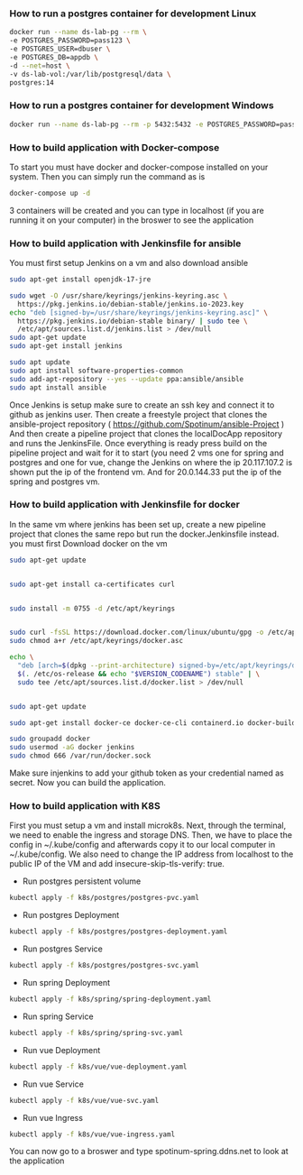 ### How to run a postgres container for development Linux
```bash
docker run --name ds-lab-pg --rm \
-e POSTGRES_PASSWORD=pass123 \
-e POSTGRES_USER=dbuser \
-e POSTGRES_DB=appdb \
-d --net=host \
-v ds-lab-vol:/var/lib/postgresql/data \
postgres:14
```

### How to run a postgres container for development Windows

```bash
docker run --name ds-lab-pg --rm -p 5432:5432 -e POSTGRES_PASSWORD=pass123  -e POSTGRES_USER=dbuser  -e POSTGRES_DB=appdb   -v ds-lab-vol:/var/lib/postgresql/data  postgres:14
```

### How to build application with Docker-compose
To start you must have docker and docker-compose installed on your system. Then you can simply run the command as is
```bash
docker-compose up -d
```
3 containers will be created and you can type in localhost (if you are running it on your computer) in the broswer to see the application

### How to build application with Jenkinsfile for ansible
You must first setup Jenkins on a vm and also download ansible
```bash
sudo apt-get install openjdk-17-jre
```

```bash
sudo wget -O /usr/share/keyrings/jenkins-keyring.asc \
  https://pkg.jenkins.io/debian-stable/jenkins.io-2023.key
echo "deb [signed-by=/usr/share/keyrings/jenkins-keyring.asc]" \
  https://pkg.jenkins.io/debian-stable binary/ | sudo tee \
  /etc/apt/sources.list.d/jenkins.list > /dev/null
sudo apt-get update
sudo apt-get install jenkins
```

```bash
sudo apt update
sudo apt install software-properties-common
sudo add-apt-repository --yes --update ppa:ansible/ansible
sudo apt install ansible
```

Once Jenkins is setup make sure to create an ssh key and connect it to github as jenkins user. Then create a freestyle project that clones the ansible-project repository ( https://github.com/Spotinum/ansible-Project ) And then create a pipeline project that clones the localDocApp repository and runs the JenkinsFile. Once everything is ready press build on the pipeline project and wait for it to start (you need 2 vms one for spring and postgres and one for vue, change the Jenkins on where the ip 20.117.107.2 is shown put the ip of the frontend vm. And for 20.0.144.33 put the ip of the spring and postgres vm.

### How to build application with Jenkinsfile for docker
In the same vm where jenkins has been set up, create a new pipeline project that clones the same repo but run the docker.Jenkinsfile instead.
you must first Download docker on the vm

```bash
sudo apt-get update


sudo apt-get install ca-certificates curl


sudo install -m 0755 -d /etc/apt/keyrings


sudo curl -fsSL https://download.docker.com/linux/ubuntu/gpg -o /etc/apt/keyrings/docker.asc
sudo chmod a+r /etc/apt/keyrings/docker.asc

echo \
  "deb [arch=$(dpkg --print-architecture) signed-by=/etc/apt/keyrings/docker.asc] https://download.docker.com/linux/ubuntu \
  $(. /etc/os-release && echo "$VERSION_CODENAME") stable" | \
  sudo tee /etc/apt/sources.list.d/docker.list > /dev/null


sudo apt-get update

```

```bash
sudo apt-get install docker-ce docker-ce-cli containerd.io docker-buildx-plugin docker-compose-plugin

```

```bash
sudo groupadd docker
sudo usermod -aG docker jenkins 
sudo chmod 666 /var/run/docker.sock
```
Make sure injenkins to add your github token as your credential named as secret. Now you can build the application.

### How to build application with K8S
First you must setup a vm and install microk8s. 
Next, through the terminal, we need to enable the ingress and storage DNS. Then, we have to place the config in ~/.kube/config and afterwards copy it to our local computer in ~/.kube/config. We also need to change the IP address from localhost to the public IP of the VM and add insecure-skip-tls-verify: true.

* Run postgres persistent volume
```bash
kubectl apply -f k8s/postgres/postgres-pvc.yaml 
```

* Run postgres Deployment
```bash
kubectl apply -f k8s/postgres/postgres-deployment.yaml 
```

* Run postgres Service
```bash
kubectl apply -f k8s/postgres/postgres-svc.yaml 
```

* Run spring Deployment
```bash
kubectl apply -f k8s/spring/spring-deployment.yaml 
```

* Run spring Service
```bash
kubectl apply -f k8s/spring/spring-svc.yaml 
```

* Run vue Deployment
```bash
kubectl apply -f k8s/vue/vue-deployment.yaml 
```

* Run vue Service
```bash
kubectl apply -f k8s/vue/vue-svc.yaml 
```

* Run vue Ingress
```bash
kubectl apply -f k8s/vue/vue-ingress.yaml 
```

You can now go to a broswer and type spotinum-spring.ddns.net to look at the application